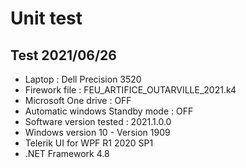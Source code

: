 # Unit test

## Test 2021/06/26

* Laptop : Dell Precision 3520
* Firework file : FEU_ARTIFICE_OUTARVILLE_2021.k4
* Microsoft One drive : OFF
* Automatic windows Standby mode : OFF
* Software version tested : 2021.1.0.0
* Windows version 10 - Version 1909
* Telerik UI for WPF R1 2020 SP1
* .NET Framework 4.8

